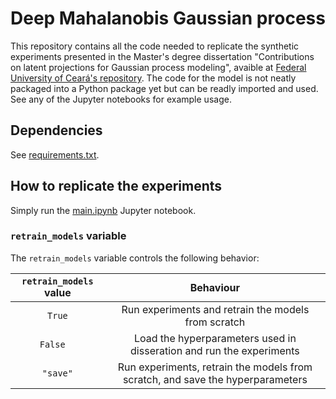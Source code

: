 # Deep Mahalanobis Gaussian process

This repository contains all the code needed to replicate the synthetic experiments presented in the Master's degree dissertation "Contributions on latent projections for Gaussian process modeling", avaible at [Federal University of Ceará's repository](http://www.repositorio.ufc.br/handle/riufc/55580). The code for the model is not neatly packaged into a Python package yet but can be readly imported and used. See any of the Jupyter notebooks for example usage.

## Dependencies
See [requirements.txt](./requirements.txt).

## How to replicate the experiments

Simply run the [main.ipynb](./main.ipynb) Jupyter notebook.

### `retrain_models` variable
The `retrain_models` variable controls the following behavior:

| `retrain_models` value |                               Behaviour                                        |
|:----------------------:|:------------------------------------------------------------------------------:|
| `True`                 | Run experiments and retrain the models from scratch                            |
| `False  `              | Load the hyperparameters used in disseration and run the experiments           |
| `"save"`               | Run experiments, retrain the models from scratch, and save the hyperparameters |
